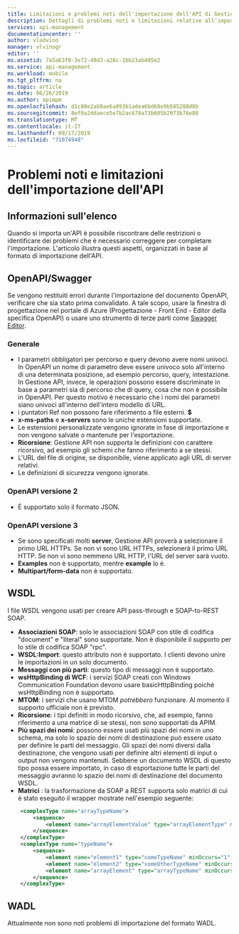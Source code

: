 ```yaml
---
title: Limitazioni e problemi noti dell'importazione dell'API di Gestione API di Azure | Microsoft Docs
description: Dettagli di problemi noti e limitazioni relative all'importazione in Gestione API di Azure con i formati Open API, WSDL o WADL.
services: api-management
documentationcenter: ''
author: vladvino
manager: vlvinogr
editor: ''
ms.assetid: 7a5a63f0-3e72-49d3-a28c-1bb23ab495e2
ms.service: api-management
ms.workload: mobile
ms.tgt_pltfrm: na
ms.topic: article
ms.date: 06/26/2019
ms.author: apimpm
ms.openlocfilehash: d1c80e2ab9ae6a893b1adea6bd68e9b585288d8b
ms.sourcegitcommit: 8ef0a2ddaece5e7b2ac678a73b605b2073b76e88
ms.translationtype: MT
ms.contentlocale: it-IT
ms.lasthandoff: 09/17/2019
ms.locfileid: "71074948"
---
```

# <a name="api-import-restrictions-and-known-issues"></a>Problemi noti e limitazioni dell'importazione dell'API

## <a name="about-this-list"></a>Informazioni sull'elenco

Quando si importa un'API è possibile riscontrare delle restrizioni o identificare dei problemi che è necessario correggere per completare l'importazione. L'articolo illustra questi aspetti, organizzati in base al formato di importazione dell'API.

## <a name="open-api"> </a>OpenAPI/Swagger

Se vengono restituiti errori durante l'importazione del documento OpenAPI, verificare che sia stato prima convalidato. A tale scopo, usare la finestra di progettazione nel portale di Azure (Progettazione - Front End - Editor della specifica OpenAPI) o usare uno strumento di terze parti come <a href="https://editor.swagger.io">Swagger Editor</a>.

### <a name="open-api-general"> </a>Generale

-   I parametri obbligatori per percorso e query devono avere nomi univoci. In OpenAPI un nome di parametro deve essere univoco solo all'interno di una determinata posizione, ad esempio percorso, query, intestazione. In Gestione API, invece, le operazioni possono essere discriminate in base a parametri sia di percorso che di query, cosa che non è possibile in OpenAPI. Per questo motivo è necessario che i nomi dei parametri siano univoci all'interno dell'intero modello di URL.
-   i puntatori Ref non possono fare riferimento a file esterni.  **\$**
-   **x-ms-paths** e **x-servers** sono le uniche estensioni supportate.
-   Le estensioni personalizzate vengono ignorate in fase di importazione e non vengono salvate o mantenute per l'esportazione.
-   **Ricorsione**: Gestione API non supporta le definizioni con carattere ricorsivo, ad esempio gli schemi che fanno riferimento a se stessi.
-   L'URL del file di origine, se disponibile, viene applicato agli URL di server relativi.
-   Le definizioni di sicurezza vengono ignorate.

### <a name="open-api-v2"> </a>OpenAPI versione 2

-   È supportato solo il formato JSON.

### <a name="open-api-v3"> </a>OpenAPI versione 3

-   Se sono specificati molti **server**, Gestione API proverà a selezionare il primo URL HTTPs. Se non vi sono URL HTTPs, selezionerà il primo URL HTTP. Se non vi sono nemmeno URL HTTP, l'URL del server sarà vuoto.
-   **Examples** non è supportato, mentre **example** lo è.
-   **Multipart/form-data** non è supportato.

## <a name="wsdl"></a>WSDL

I file WSDL vengono usati per creare API pass-through e SOAP-to-REST SOAP.

-   **Associazioni SOAP**: solo le associazioni SOAP con stile di codifica "document" e "literal" sono supportate. Non è disponibile il supporto per lo stile di codifica SOAP "rpc".
-   **WSDL:Import**: questo attributo non è supportato. I clienti devono unire le importazioni in un solo documento.
-   **Messaggi con più parti**: questo tipo di messaggi non è supportato.
-   **wsHttpBinding di WCF**: i servizi SOAP creati con Windows Communication Foundation devono usare basicHttpBinding poiché wsHttpBinding non è supportato.
-   **MTOM**: i servizi che usano MTOM <em>potrebbero</em> funzionare. Al momento il supporto ufficiale non è previsto.
-   **Ricorsione**: i tipi definiti in modo ricorsivo, che, ad esempio, fanno riferimento a una matrice di se stessi, non sono supportati da APIM.
-   **Più spazi dei nomi**: possono essere usati più spazi dei nomi in uno schema, ma solo lo spazio dei nomi di destinazione può essere usato per definire le parti del messaggio. Gli spazi dei nomi diversi dalla destinazione, che vengono usati per definire altri elementi di input o output non vengono mantenuti. Sebbene un documento WSDL di questo tipo possa essere importato, in caso di esportazione tutte le parti del messaggio avranno lo spazio dei nomi di destinazione del documento WSDL.
-   **Matrici** : la trasformazione da SOAP a REST supporta solo matrici di cui è stato eseguito il wrapper mostrate nell'esempio seguente:

```xml
    <complexType name="arrayTypeName">
        <sequence>
            <element name="arrayElementValue" type="arrayElementType" minOccurs="0" maxOccurs="unbounded"/>
        </sequence>
    </complexType>
    <complexType name="typeName">
        <sequence>
            <element name="element1" type="someTypeName" minOccurs="1" maxOccurs="1"/>
            <element name="element2" type="someOtherTypeName" minOccurs="0" maxOccurs="1" nillable="true"/>
            <element name="arrayElement" type="arrayTypeName" minOccurs="1" maxOccurs="1"/>
        </sequence>
    </complexType>
```

## <a name="wadl"> </a>WADL

Attualmente non sono noti problemi di importazione del formato WADL.
